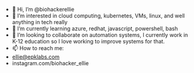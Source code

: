 - 👋 Hi, I’m @biohackerellie
- 👀 I’m interested in cloud computing, kubernetes, VMs, linux, and well anything in tech really
- 🌱 I’m currently learning azure, redhat, javascript, powershell, bash
- 💞️ I’m looking to collaborate on automation systems, I currently work in K-12 education so I love working to improve systems for that. 
- 📫 How to reach me: 
-   ellie@epklabs.com
-   instagram.com/biohacker_ellie

<!---
biohackerellie/biohackerellie is a ✨ special ✨ repository because its `README.md` (this file) appears on your GitHub profile.
You can click the Preview link to take a look at your changes.
--->
